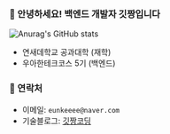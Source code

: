 ### 💋 안녕하세요! 백엔드 개발자 **깃짱**입니다

![Anurag's GitHub stats](https://github-readme-stats.vercel.app/api?username=eunkeeee&show_icons=true&theme=vue)

- 연새데학교 공과대학 (재학)
- 우아한테크코스 5기 (백엔드)

### 💋 연락처

- 이메일: `eunkeeee@naver.com`
- 기술블로그: [깃짱코딩](https://engineerinsight.tistory.com/)
